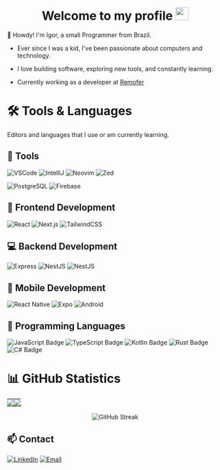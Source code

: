 <h1 align="center">Welcome to my profile <img src="https://media.giphy.com/media/hvRJCLFzcasrR4ia7z/giphy.gif" width="30px"></h1>


👋 Howdy! I'm Igor, a small Programmer from Brazil.

- Ever since I was a kid, I've been passionate about computers and technology.

- I love building software, exploring new tools, and constantly learning.

- Currently working as a developer at [Remofer](https://www.remoferdobrasil.com.br/)


# 🛠 Tools & Languages

Editors and languages that I use or am currently learning.

## 🔧 Tools

![VSCode](https://img.shields.io/badge/vscode-blue?style=for-the-badge&logo=visualstudiocode)
![IntelliJ](https://img.shields.io/badge/intellij-blueviolet?style=for-the-badge&logo=intellijidea)
![Neovim](https://img.shields.io/badge/neovim-3A3A3A?style=for-the-badge&logo=neovim)
![Zed](https://img.shields.io/badge/zed-black?style=for-the-badge&logo=zedindustries)

![PostgreSQL](https://img.shields.io/badge/postgresql-336791?style=for-the-badge&logo=postgresql&logoColor=white)
![Firebase](https://img.shields.io/badge/firebase-FFCA28?style=for-the-badge&logo=firebase&logoColor=black)


## 🎨 Frontend Development

![React](https://img.shields.io/badge/react-3A3A3A?style=for-the-badge&logo=react)
![Next.js](https://img.shields.io/badge/next.js-3A3A3A?style=for-the-badge&logo=next.js)
![TailwindCSS](https://img.shields.io/badge/tailwindcss-3A3A3A?style=for-the-badge&logo=tailwindcss)

## 💻 Backend Development

![Express](https://img.shields.io/badge/express-black?style=for-the-badge&logo=express)
![NestJS](https://img.shields.io/badge/nestjs-black?style=for-the-badge&logo=nestjs)
![NestJS](https://img.shields.io/badge/nodejs-black?style=for-the-badge&logo=nodedotjs)

## 📱 Mobile Development

![React Native](https://img.shields.io/badge/react_native-3A3A3A?style=for-the-badge&logo=react)
![Expo](https://img.shields.io/badge/expo-3A3A3A?style=for-the-badge&logo=expo)
![Android](https://img.shields.io/badge/android-3A3A3A?style=for-the-badge&logo=android)

## 🚀 Programming Languages

![JavaScript Badge](https://img.shields.io/badge/JavaScript-F7DF1E?style=for-the-badge&logo=javascript&logoColor=black)
![TypeScript Badge](https://img.shields.io/badge/Typescript-4269f5?style=for-the-badge&logo=typescript&logoColor=white)
![Kotlin Badge](https://img.shields.io/badge/kotlin-7F52FF?style=for-the-badge&logo=kotlin&logoColor=white)
![Rust Badge](https://img.shields.io/badge/rust-000000?style=for-the-badge&logo=rust&logoColor=white)
![C# Badge](https://img.shields.io/badge/C%23-168600?style=for-the-badge&logo=csharp&logoColor=white)



# 📊 GitHub Statistics

<table>
  <tr>
    <td style="padding: 0; width=50%">
        <img src="https://github-readme-stats.vercel.app/api/?username=igorzizinio&show_icons=true&title_color=539BF5&text_color=9f9f9f&bg_color=00000000&icon_color=539BF5&hide_border=true&hide_title=true&count_private=true"/>
    </td>
    <td style="padding: 0; width=50%">
        <img src="https://github-readme-stats.vercel.app/api/top-langs/?username=igorzizinio&show_icons=true&title_color=539BF5&text_color=9f9f9f&bg_color=00000000&icon_color=00000000&hide_border=true&hide_title=true&count_private=true"/>
    </td>
  </tr>
</table>

<div align="center">
<img src="https://streak-stats.demolab.com/?user=igorzizinio&theme=transparent&border=FFFFFF&fire=539BF5&ring=539BF5&currStreakLabel=539BF5" alt="GitHub Streak">
</div>


## 📫 Contact  

[![LinkedIn](https://img.shields.io/badge/LinkedIn-0077B5?style=for-the-badge&logo=linkedin&logoColor=white)](https://linkedin.com/in/igor-schug-zizinio) 
[![Email](https://img.shields.io/badge/Email-D14836?style=for-the-badge&logo=gmail&logoColor=white)](mailto:igorschug6@gmail.com)
